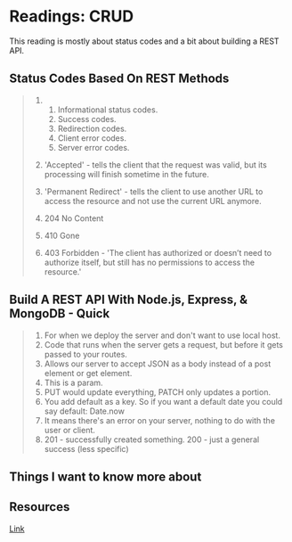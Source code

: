# Readings: CRUD
This reading is mostly about status codes and a bit about building a REST API.
## Status Codes Based On REST Methods
>  1.  1. Informational status codes.
>      2. Success codes.
>      3. Redirection codes.
>      4. Client error codes.
>      5. Server error codes.
>    
>  2.  'Accepted' - tells the client that the request was valid, but its processing will finish sometime in the future.
>  3.  'Permanent Redirect' - tells the client to use another URL to access the resource and not use the current URL anymore.
>  4.  204 No Content
>  5.  410 Gone
>  6.  403 Forbidden - 'The client has authorized or doesn’t need to authorize itself, but still has no permissions to access the resource.'

## Build A REST API With Node.js, Express, & MongoDB - Quick 
>  1. For when we deploy the server and don't want to use local host.
>  2. Code that runs when the server gets a request, but before it gets passed to your routes.
>  3. Allows our server to accept JSON as a body instead of a post element or get element.
>  4. This is a param.
>  5. PUT would update everything, PATCH only updates a portion.
>  6. You add default as a key. So if you want a default date you could say default: Date.now
>  7. It means there's an error on your server, nothing to do with the user or client.
>  8. 201 - successfully created something. 200 - just a general success (less specific)

## Things I want to know more about

## Resources
[Link](https://www.moesif.com/blog/technical/api-design/Which-HTTP-Status-Code-To-Use-For-Every-CRUD-App/)
